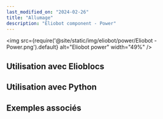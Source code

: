```yaml
---
last_modified_on: "2024-02-26"
title: "Allumage"
description: "Eliobot component - Power"
---
```



<img src={require('@site/static/img/eliobot/power/Eliobot - Power.png').default} alt="Eliobot power" width="49%" />


## Utilisation avec Elioblocs

## Utilisation avec Python

## Exemples associés
